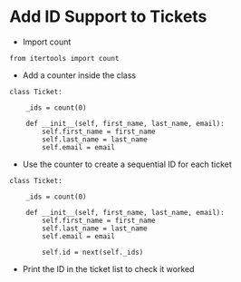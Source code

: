 # Add ID Support to Tickets


- Import count

```
from itertools import count
```

- Add a counter inside the class

```
class Ticket:

    _ids = count(0)

    def __init__(self, first_name, last_name, email):
        self.first_name = first_name
        self.last_name = last_name
        self.email = email
```

- Use the counter to create a sequential ID for each ticket

```
class Ticket:

    _ids = count(0)

    def __init__(self, first_name, last_name, email):
        self.first_name = first_name
        self.last_name = last_name
        self.email = email

        self.id = next(self._ids)
```

- Print the ID in the ticket list to check it worked


